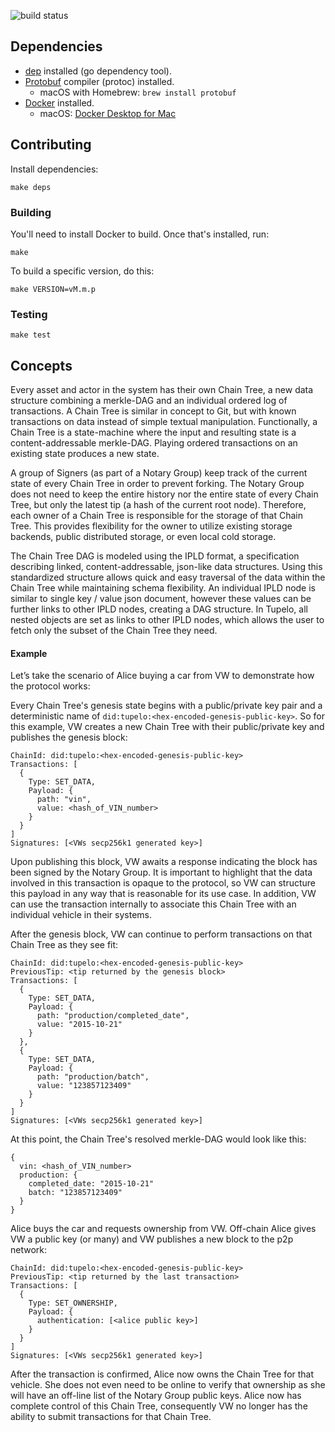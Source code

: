 ![build status](https://codebuild.eu-central-1.amazonaws.com/badges?uuid=eyJlbmNyeXB0ZWREYXRhIjoiNzNEYm4vWFlsRmQrdHNWajZjNW1aVEZTZWVUNkVodXFxbmJQdEJ6N2RZVVZhY2lKbXFyWEV6azBvTGpWRXRNempRbUxCYWJjL0g5S29RVG1kTDVrK3NzPSIsIml2UGFyYW1ldGVyU3BlYyI6Ii9KOTZXT2xFdk90SlJnTE0iLCJtYXRlcmlhbFNldFNlcmlhbCI6MX0%3D&branch=master)

## Dependencies

* [dep](https://github.com/golang/dep) installed (go dependency tool).
* [Protobuf](https://developers.google.com/protocol-buffers/) compiler (protoc) installed.
    * macOS with Homebrew: `brew install protobuf`
* [Docker](https://www.docker.com/) installed.
    * macOS: [Docker Desktop for Mac](https://hub.docker.com/editions/community/docker-ce-desktop-mac)

## Contributing

Install dependencies:

`make deps`

### Building

You'll need to install Docker to build. Once that's installed, run:

`make`

To build a specific version, do this:

`make VERSION=vM.m.p`

### Testing

`make test`

## Concepts
Every asset and actor in the system has their own Chain Tree, a new data structure combining a merkle-DAG and an individual ordered log of transactions. A Chain Tree is similar in concept to Git, but with known transactions on data instead of simple textual manipulation. Functionally, a Chain Tree is a state-machine where the input and resulting state is a content-addressable merkle-DAG. Playing ordered transactions on an existing state produces a new state. 

A group of Signers (as part of a Notary Group) keep track of the current state of every Chain Tree in order to prevent forking. The Notary Group does not need to keep the entire history nor the entire state of every Chain Tree, but only the latest tip (a hash of the current root node). Therefore, each owner of a Chain Tree is responsible for the storage of that Chain Tree. This provides flexibility for the owner to utilize existing storage backends, public distributed storage, or even local cold storage.

The Chain Tree DAG is modeled using the IPLD format, a specification describing linked, content-addressable, json-like data structures. Using this standardized structure allows quick and easy traversal of the data within the Chain Tree while maintaining schema flexibility. An individual IPLD node is similar to single key / value json document, however these values can be further links to other IPLD nodes, creating a DAG structure. In Tupelo, all nested objects are set as links to other IPLD nodes, which allows the user to fetch only the subset of the Chain Tree they need.

#### Example
Let’s take the scenario of Alice buying a car from VW to demonstrate how the protocol works:

Every Chain Tree's genesis state begins with a public/private key pair and a deterministic name of `did:tupelo:<hex-encoded-genesis-public-key>`. So for this example, VW creates a new Chain Tree with their public/private key and publishes the genesis block:
```
ChainId: did:tupelo:<hex-encoded-genesis-public-key>
Transactions: [
  {
    Type: SET_DATA,
    Payload: {
      path: "vin",
      value: <hash_of_VIN_number>
    }
  }
]
Signatures: [<VWs secp256k1 generated key>]
```

Upon publishing this block, VW awaits a response indicating the block has been signed by the Notary Group. It is important to highlight that the data involved in this transaction is opaque to the protocol, so VW can structure this payload in any way that is reasonable for its use case. In addition, VW can use the transaction internally to associate this Chain Tree with an individual vehicle in their systems.

After the genesis block, VW can continue to perform transactions on that Chain Tree as they see fit:
```
ChainId: did:tupelo:<hex-encoded-genesis-public-key>
PreviousTip: <tip returned by the genesis block>
Transactions: [
  {
    Type: SET_DATA,
    Payload: {
      path: "production/completed_date",
      value: "2015-10-21"
    }
  },
  {
    Type: SET_DATA,
    Payload: {
      path: "production/batch",
      value: "123857123409"
    }
  }
]
Signatures: [<VWs secp256k1 generated key>]
```

At this point, the Chain Tree's resolved merkle-DAG would look like this:
```
{
  vin: <hash_of_VIN_number>
  production: {
    completed_date: "2015-10-21"
    batch: "123857123409"
  }
}
```

Alice buys the car and requests ownership from VW. Off-chain Alice gives VW a public key (or many) and VW publishes a new block to the p2p network:
```
ChainId: did:tupelo:<hex-encoded-genesis-public-key>
PreviousTip: <tip returned by the last transaction>
Transactions: [
  {
    Type: SET_OWNERSHIP,
    Payload: {
      authentication: [<alice public key>]
    }
  }
]
Signatures: [<VWs secp256k1 generated key>]
```

After the transaction is confirmed, Alice now owns the Chain Tree for that vehicle. She does not even need to be online to verify that ownership as she will have an off-line list of the Notary Group public keys. Alice now has complete control of this Chain Tree, consequently VW no longer has the ability to submit transactions for that Chain Tree. 
